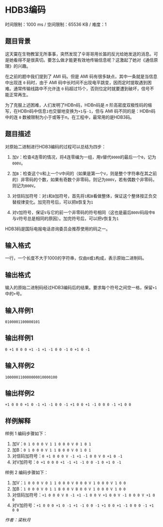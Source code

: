 # HDB3编码

时间限制：1000 ms / 空间限制：65536 KB / 难度：1

## 题目背景

这天霙在生物教室无所事事，突然发现了伞哥哥用长笛的反光给她发送的消息。可是她看得不是很真切。要怎么做才能更有效地传输信息呢？这激起了她对《通信原理》的兴趣。

在之前的题中我们提到了 AMI 码。但是 AMI 码有很多缺点，其中一条就是当信息中出现连 `0` 码时，由于 AMI 码中长时间不出现电平跳变，因而定时提取遇到困难。通常传输线路中不允许连 `0` 码超过$15$个，否则位定时就要遭到破坏，信号不能正常再生。

为了克服上述困难，人们发明了HDBn码，HDBn码是 $n$ 阶高密度双极性码的缩写，在HDBn码中信息`1`也交替地变换为`+1`与`-1`，但与 AMI 码不同的是：HDBn码中的连 `0` 数被限制为小于或等于$n$。在工程中，最常用的是HDB3码。

## 题目描述

对原始二进制进行HDB3编码的过程可以总结为四步：

1. 加`V`：检查$4$连零的情况，将$4$连零编为一组，用`V`替代`0000`的最后一个`0`，记为`000V`。

2. 加`B`：检查这个`V`和上一个`V`中间的（如果是第一个`V`，则是整个字符串在其之前的）非零码的个数，如果有奇数个非零码，则记为`000V`，若有偶数个非零码，则记为`B00V`。

3. 对信码加符号：对`1`和`B`加符号，首先将`1`和`B`看做整体，保证这个整体按正负交替规律变化。加完符号后，可以把`B`恢复为`1`

4. 对`V`加符号，保证`V`与它的前一个非零码的符号相同（这也是最后`B00V`码段中`B`与`V`符号总是相同的原因）。加完符号后，可以把`V`恢复为`1`

HDB3码是国际电报电话咨询委员会推荐使用的码之一。

## 输入格式

一行，一个长度不大于$1000$的字符串，仅由`0`或`1`构成，表示原始二进制码。

## 输出格式

输入的原始二进制码经过HDB3编码后的结果。要求每个符号之间空一格，保留`+1`中的`+`号。

## 输入样例1

    0100001100000101

## 输出样例1

    0 +1 0 0 0 +1 -1 +1 -1 0 0 -1 0 +1 0 -1

## 输入样例2

    100000110000000010000100

## 输出样例2

    +1 0 0 0 +1 0 -1 +1 -1 0 0 -1 +1 0 0 +1 -1 0 0 0 -1 +1 0 0

## 样例解释

样例 1 编码步骤如下：

1. 加V：`0 1 0 0 0 V 1 1 0 0 0 V 0 1 0 1`
2. 加B：`0 1 0 0 0 V 1 1 B 0 0 V 0 1 0 1`
3. 对信码加符号：`0 +1 0 0 0 V -1 +1 -1 0 0 V 0 +1 0 -1`
4. 对V加符号：`0 +1 0 0 0 +1 -1 +1 -1 0 0 -1 0 +1 0 -1`

样例 2 编码步骤如下：

1. 加V：`1 0 0 0 V 0 1 1 0 0 0 V 0 0 0 V 1 0 0 0 V 1 0 0`
2. 加B：`1 0 0 0 V 0 1 1 B 0 0 V B 0 0 V 1 0 0 0 V 1 0 0`
3. 对信码加符号：`+1 0 0 0 V 0 -1 +1 -1 0 0 V +1 0 0 V -1 0 0 0 V +1 0 0`
4. 对V加符号：`+1 0 0 0 +1 0 -1 +1 -1 0 0 -1 +1 0 0 +1 -1 0 0 0 -1 +1 0 0`

*作者：梁秋月*
